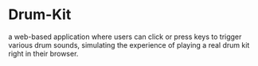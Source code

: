 # Drum-Kit
a web-based application where users can click or press keys to trigger various drum sounds, simulating the experience of playing a real drum kit right in their browser.

